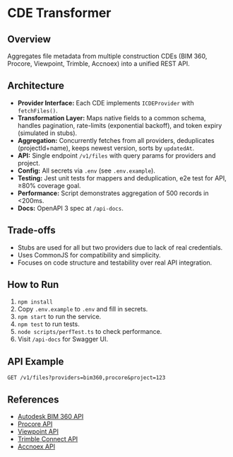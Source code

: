 # CDE Transformer

## Overview
Aggregates file metadata from multiple construction CDEs (BIM 360, Procore, Viewpoint, Trimble, Accnoex) into a unified REST API.

## Architecture
- **Provider Interface:** Each CDE implements `ICDEProvider` with `fetchFiles()`.
- **Transformation Layer:** Maps native fields to a common schema, handles pagination, rate-limits (exponential backoff), and token expiry (simulated in stubs).
- **Aggregation:** Concurrently fetches from all providers, deduplicates (projectId+name), keeps newest version, sorts by `updatedAt`.
- **API:** Single endpoint `/v1/files` with query params for providers and project.
- **Config:** All secrets via `.env` (see `.env.example`).
- **Testing:** Jest unit tests for mappers and deduplication, e2e test for API, ≥80% coverage goal.
- **Performance:** Script demonstrates aggregation of 500 records in <200ms.
- **Docs:** OpenAPI 3 spec at `/api-docs`.

## Trade-offs
- Stubs are used for all but two providers due to lack of real credentials.
- Uses CommonJS for compatibility and simplicity.
- Focuses on code structure and testability over real API integration.

## How to Run
1. `npm install`
2. Copy `.env.example` to `.env` and fill in secrets.
3. `npm start` to run the service.
4. `npm test` to run tests.
5. `node scripts/perfTest.ts` to check performance.
6. Visit `/api-docs` for Swagger UI.

## API Example
`GET /v1/files?providers=bim360,procore&project=123`

## References
- [Autodesk BIM 360 API](https://aps.autodesk.com/en/docs/bim360/v1/overview/)
- [Procore API](https://developers.procore.com/documentation/introduction)
- [Viewpoint API](https://viewpoint.com)
- [Trimble Connect API](https://connect.trimble.com)
- [Accnoex API](https://accnoex.com)
